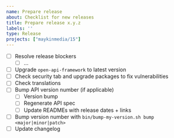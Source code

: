 ```yaml
---
name: Prepare release
about: Checklist for new releases
title: Prepare release x.y.z
labels: ''
type: Release
projects: ["maykinmedia/15"]
---
```


- [ ] Resolve release blockers
  - [ ] ...
- [ ] Upgrade `open-api-framework` to latest version
- [ ] Check security tab and upgrade packages to fix vulnerabilities
- [ ] Check translations
- [ ] Bump API version number (if applicable)
  - [ ] Version bump
  - [ ] Regenerate API spec
  - [ ] Update READMEs with release dates + links
- [ ] Bump version number with `bin/bump-my-version.sh bump <major|minor|patch>`
- [ ] Update changelog

